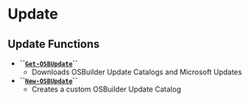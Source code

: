 # Update

## Update Functions

* **\`\`**[**`Get-OSBUpdate`**](get-osbupdate.md)**\`\`**
  * Downloads OSBuilder Update Catalogs and Microsoft Updates
* **\`\`**[**`New-OSBUpdate`**](new-osbupdate.md)**\`\`**
  * Creates a custom OSBuilder Update Catalog

